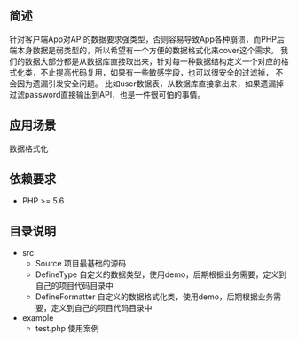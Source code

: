 ## 简述
针对客户端App对API的数据要求强类型，否则容易导致App各种崩溃，而PHP后端本身数据是弱类型的，所以希望有一个方便的数据格式化来cover这个需求。
我们的数据大部分都是从数据库直接取出来，针对每一种数据结构定义一个对应的格式化类，不止提高代码复用，如果有一些敏感字段，也可以很安全的过滤掉，
不会因为遗漏引发安全问题。
比如user数据表，从数据库直接拿出来，如果遗漏掉过滤password直接输出到API，也是一件很可怕的事情。

## 应用场景
数据格式化

## 依赖要求
+ PHP >= 5.6

## 目录说明
- src 
    - Source 项目最基础的源码
    - DefineType 自定义的数据类型，使用demo，后期根据业务需要，定义到自己的项目代码目录中
    - DefineFormatter 自定义的数据格式化类，使用demo，后期根据业务需要，定义到自己的项目代码目录中
- example
    - test.php 使用案例


